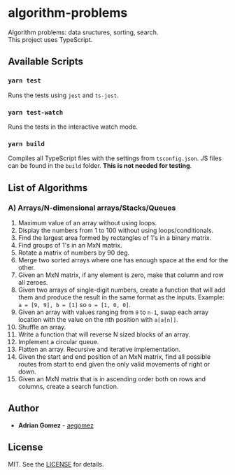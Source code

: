 # algorithm-problems

Algorithm problems: data sructures, sorting, search. \
This project uses TypeScript.

## Available Scripts

### `yarn test`

Runs the tests using `jest` and `ts-jest`.

### `yarn test-watch`

Runs the tests in the interactive watch mode.

### `yarn build`

Compiles all TypeScript files with the settings from `tsconfig.json`. JS files can be found in the `build` folder. **This is not needed for testing**.

## List of Algorithms

### A) Arrays/N-dimensional arrays/Stacks/Queues

1. Maximum value of an array without using loops.
2. Display the numbers from 1 to 100 without using loops/conditionals.
3. Find the largest area formed by rectangles of 1's in a binary matrix.
4. Find groups of 1's in an MxN matrix.
5. Rotate a matrix of numbers by 90 deg.
6. Merge two sorted arrays where one has enough space at the end for the other.
7. Given an MxN matrix, if any element is zero, make that column and row all zeroes.
8. Given two arrays of single-digit numbers, create a function that will add them and produce the result in the same format as the inputs. Example: `a = [9, 9], b = [1]` so `o = [1, 0, 0]`.
9. Given an array with values ranging from `0` to `n-1`, swap each array location with the value on the nth position with `a[a[n]]`.
10. Shuffle an array.
11. Write a function that will reverse N sized blocks of an array.
12. Implement a circular queue.
13. Flatten an array. Recursive and iterative implementation.
14. Given the start and end position of an MxN matrix, find all possible routes from start to end given the only valid movements of right or down.
15. Given an MxN matrix that is in ascending order both on rows and columns, create a search function.

## Author

- **Adrian Gomez** - [aegomez](https://github.com/aegomez)

## License

MIT. See the [LICENSE](LICENSE) for details.
